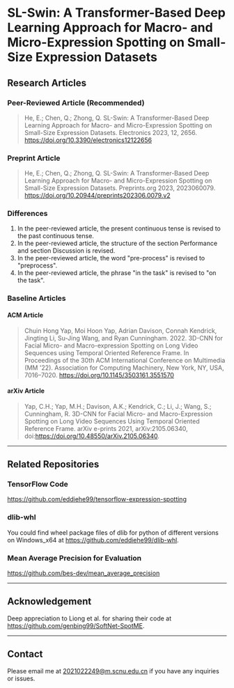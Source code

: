 # SL-Swin: A Transformer-Based Deep Learning Approach for Macro- and Micro-Expression Spotting on Small-Size Expression Datasets

## Research Articles

### Peer-Reviewed Article (Recommended)

> He, E.; Chen, Q.; Zhong, Q. SL-Swin: A Transformer-Based Deep Learning Approach for Macro- and Micro-Expression Spotting on Small-Size Expression Datasets. Electronics 2023, 12, 2656. <https://doi.org/10.3390/electronics12122656>

### Preprint Article

> He, E.; Chen, Q.; Zhong, Q. SL-Swin: A Transformer-Based Deep Learning Approach for Macro- and Micro-Expression Spotting on Small-Size Expression Datasets. Preprints.org 2023, 2023060079. <https://doi.org/10.20944/preprints202306.0079.v2>

### Differences

1. In the peer-reviewed article, the present continuous tense is revised to the past continuous tense.
2. In the peer-reviewed article, the structure of the section Performance and section Discussion is revised.
3. In the peer-reviewed article, the word "pre-process" is revised to "preprocess".
4. In the peer-reviewed article, the phrase "in the task" is revised to "on the task".

### Baseline Articles

#### ACM Article

> Chuin Hong Yap, Moi Hoon Yap, Adrian Davison, Connah Kendrick, Jingting Li, Su-Jing Wang, and Ryan Cunningham. 2022. 3D-CNN for Facial Micro- and Macro-expression Spotting on Long Video Sequences using Temporal Oriented Reference Frame. In Proceedings of the 30th ACM International Conference on Multimedia (MM '22). Association for Computing Machinery, New York, NY, USA, 7016–7020. <https://doi.org/10.1145/3503161.3551570>

#### arXiv Article

> Yap, C.H.; Yap, M.H.; Davison, A.K.; Kendrick, C.; Li, J.; Wang, S.; Cunningham, R. 3D-CNN for Facial Micro- and Macro-Expression Spotting on Long Video Sequences Using Temporal Oriented Reference Frame. arXiv e-prints 2021, arXiv:2105.06340, doi:<https://doi.org/10.48550/arXiv.2105.06340>.

---

## Related Repositories

### TensorFlow Code

<https://github.com/eddiehe99/tensorflow-expression-spotting>

### dlib-whl

You could find wheel package files of dlib for python of different versions on Windows_x64 at <https://github.com/eddiehe99/dlib-whl>.

### Mean Average Precision for Evaluation

<https://github.com/bes-dev/mean_average_precision>

---

## Acknowledgement

Deep appreciation to Liong et al. for sharing their code at <https://github.com/genbing99/SoftNet-SpotME>.

---

## Contact

Please email me at <2021022249@m.scnu.edu.cn> if you have any inquiries or issues.
